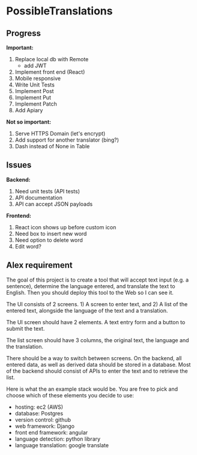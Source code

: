 # PossibleTranslations

## Progress
**Important:**
1. Replace local db with Remote
    * add JWT
2. Implement front end (React)
3. Mobile responsive
4. Write Unit Tests
5. Implement Post
6. Implement Put
7. Implement Patch
8. Add Apiary

**Not so important:**
1. Serve HTTPS Domain (let's encrypt)
2. Add support for another translator (bing?)
3. Dash instead of None in Table

## Issues
**Backend:**
1. Need unit tests (API tests)
2. API documentation
3. API can accept JSON payloads

**Frontend:**
1. React icon shows up before custom icon
2. Need box to insert new word
3. Need option to delete word
4. Edit word?

## Alex requirement
The goal of this project is to create a tool that will accept text input (e.g. a sentence), determine the language entered, and translate the text to English. Then you should deploy this tool to the Web so I can see it.

The UI consists of 2 screens. 1) A screen to enter text, and 2) A list of the entered text, alongside the language of the text and a translation.

The UI screen should have 2 elements. A text entry form and a button to submit the text.

The list screen should have 3 columns, the original text, the language and the translation.

There should be a way to switch between screens.
On the backend, all entered data, as well as derived data should be stored in a database. Most of the backend should consist of APIs to enter the text and to retrieve the list.

Here is what the an example stack would be. You are free to pick and choose which of these elements you decide to use:

* hosting: ec2 (AWS)
* database: Postgres
* version control: github
* web framework: Django
* front end framework: angular
* language detection: python library
* language translation: google translate
